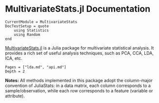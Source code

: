 # MultivariateStats.jl Documentation

```@meta
CurrentModule = MultivariateStats
DocTestSetup = quote
    using Statistics
    using Random
end
```

[MultivariateStats.jl](https://github.com/JuliaStats/MultivariateStats.jl) is a Julia package for multivariate statistical analysis. It provides a rich set of useful analysis techniques, such as PCA, CCA, LDA, ICA, etc.


```@contents
Pages = ["lda.md", "api.md"]
Depth = 2
```

**Notes:** All methods implemented in this package adopt the column-major convention of JuliaStats: in a data matrix, each column corresponds to a sample/observation, while each row corresponds to a feature (variable or attribute).
